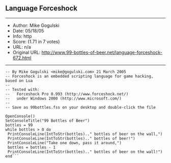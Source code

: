
## Language Forceshock ##
---
- Author: Mike Gogulski
- Date: 05/18/05
- Info: http
- Score:  (1.71 in 7 votes)
- URL: n/a
- Original URL: http://www.99-bottles-of-beer.net/language-forceshock-672.html
---

```-- Forceshock version of 99 Bottles of Beer
-- By Mike Gogulski <mike@gogulski.com> 21 March 2005
-- Forceshock is an embedded scripting language for game hacking, based on Lua
--
-- Tested with:
--   Forceshock Pro 0.993 (http://www.forceshock.net/)
--   under Windows 2000 (http://www.microsoft.com/)
--
-- Save as 99bottles.fss on your desktop and double-click the file
 
OpenConsole()
SetConsoleTitle("99 Bottles of Beer")
bottles = 99
while bottles > 0 do
 PrintConsoleLine(IntToStr(bottles).." bottles of beer on the wall,")
 PrintConsoleLine(IntToStr(bottles).." bottles of beer!")
 PrintConsoleLine("Take one down, pass it around,")
 bottles = bottles - 1
 PrintConsoleLine(IntToStr(bottles).." bottles of beer on the wall!")
end```
